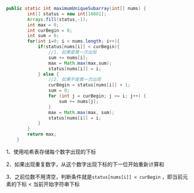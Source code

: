 ```java
public static int maximumUniqueSubarray(int[] nums) {
        int[] status = new int[10001];
        Arrays.fill(status,-1);
        int max = 0;
        int curBegin = 0;
        int sum = 0;
        for(int i=0; i < nums.length; i++){
            if(status[nums[i]] < curBegin){
                //1. 如果是第一次出现
                sum += nums[i];
                max = Math.max(max,sum);
                status[nums[i]] = i;
            } else {
                //2. 如果不是第一次出现
                curBegin = status[nums[i]] + 1;
                sum = 0;
                for (int j = curBegin; j <= i; j++) {
                    sum += nums[j];
                }
                max = Math.max(max, sum);
                status[nums[i]] = i;
            }
        }
        return max;
    }
```

1、使用哈希表存储每个数字出现的下标

2、如果出现重复数字，从这个数字出现下标的下一位开始重新计算和

3、之前位数不用清空，判断条件就是`status[nums[i]] < curBegin` ，即当前元素的下标 < 当前开始字符串下标



























